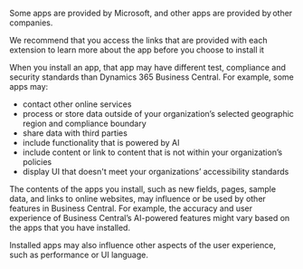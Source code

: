 Some apps are provided by Microsoft, and other apps are provided by other companies. 

We recommend that you access the links that are provided with each extension to learn more about the app before you choose to install it

When you install an app, that app may have different test, compliance and security standards than Dynamics 365 Business Central. For example, some apps may:

- contact other online services
- process or store data outside of your organization’s selected geographic region and compliance boundary
- share data with third parties
- include functionality that is powered by AI
- include content or link to content that is not within your organization’s policies
- display UI that doesn't meet your organizations’ accessibility standards

The contents of the apps you install, such as new fields, pages, sample data, and links to online websites, may influence or be used by other features in Business Central. For example, the accuracy and user experience of Business Central’s AI-powered features might vary based on the apps that you have installed.

Installed apps may also influence other aspects of the user experience, such as performance or UI language.
